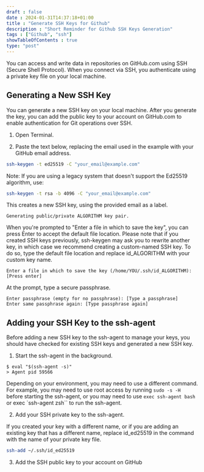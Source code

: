 ```yaml
--- 
draft : false
date : 2024-01-31T14:37:18+01:00
title : "Generate SSH Keys for Github"
description : "Short Reminder for Github SSH Keys Generation"
tags : ["Github", "ssh"]
showTableOfContents : true
type: "post"
---
```


You can access and write data in repositories on GitHub.com using SSH (Secure Shell Protocol). When you connect via SSH, you authenticate using a private key file on your local machine.

## Generating a New SSH Key

You can generate a new SSH key on your local machine. After you generate the key, you can add the public key to your account on GitHub.com to enable authentication for Git operations over SSH.

1. Open Terminal.

2. Paste the text below, replacing the email used in the example with your GitHub email address.
```bash
ssh-keygen -t ed25519 -C "your_email@example.com"
```
Note: If you are using a legacy system that doesn't support the Ed25519 algorithm, use:
```bash
ssh-keygen -t rsa -b 4096 -C "your_email@example.com"
```
This creates a new SSH key, using the provided email as a label.

```
Generating public/private ALGORITHM key pair.
```

When you're prompted to "Enter a file in which to save the key", you can press Enter to accept the default file location. Please note that if you created SSH keys previously, ssh-keygen may ask you to rewrite another key, in which case we recommend creating a custom-named SSH key. To do so, type the default file location and replace id_ALGORITHM with your custom key name.
```
Enter a file in which to save the key (/home/YOU/.ssh/id_ALGORITHM):[Press enter]
```

At the prompt, type a secure passphrase. 
```
Enter passphrase (empty for no passphrase): [Type a passphrase]
Enter same passphrase again: [Type passphrase again]
```

## Adding your SSH Key to the ssh-agent

Before adding a new SSH key to the ssh-agent to manage your keys, you should have checked for existing SSH keys and generated a new SSH key.

1. Start the ssh-agent in the background.
```
$ eval "$(ssh-agent -s)"
> Agent pid 59566
```

Depending on your environment, you may need to use a different command. For example, you may need to use root access by running `sudo -s -H` before starting the ssh-agent, or you may need to use `exec ssh-agent bash` or exec `ssh-agent zsh`` to run the ssh-agent.

2. Add your SSH private key to the ssh-agent.

If you created your key with a different name, or if you are adding an existing key that has a different name, replace id_ed25519 in the command with the name of your private key file.
```bash
ssh-add ~/.ssh/id_ed25519
```

3. Add the SSH public key to your account on GitHub

